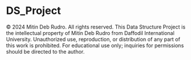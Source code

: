 # DS_Project
© 2024 Mitin Deb Rudro. All rights reserved. This Data Structure Project is the intellectual property of Mitin Deb Rudro from Daffodil International University. Unauthorized use, reproduction, or distribution of any part of this work is prohibited. For educational use only; inquiries for permissions should be directed to the author.
